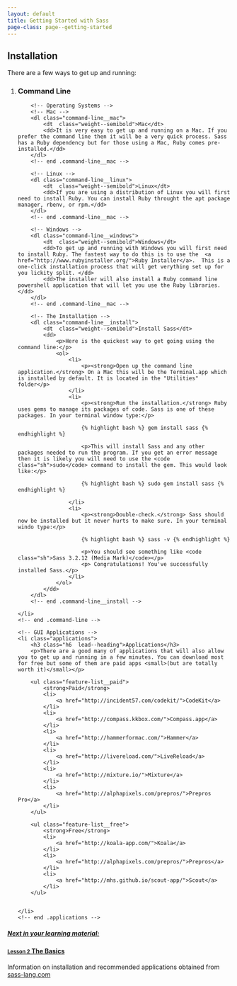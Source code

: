 ```yaml
---
layout: default
title: Getting Started with Sass
page-class: page--getting-started
---
```


## Installation

<p class="strong">
	There are a few ways to get up and running:
</p>

<ol  class="bolded--numbers">
	<!-- Command Line -->
	<li class="command-line">
		<h3 class="h6  lead--heading">Command Line</h3>
		
		<!-- Operating Systems -->
		<!-- Mac -->
		<dl class="command-line__mac">
			<dt  class="weight--semibold">Mac</dt>
			<dd>It is very easy to get up and running on a Mac. If you prefer the command line then it will be a very quick process. Sass has a Ruby dependency but for those using a Mac, Ruby comes pre-installed.</dd>
		</dl>
		<!-- end .command-line__mac -->
		
		<!-- Linux -->
		<dl class="command-line__linux">
			<dt  class="weight--semibold">Linux</dt>
			<dd>If you are using a distribution of Linux you will first need to install Ruby. You can install Ruby throught the apt package manager, rbenv, or rpm.</dd>
		</dl>
		<!-- end .command-line__mac -->
		
		<!-- Windows -->
		<dl class="command-line__windows">
			<dt  class="weight--semibold">Windows</dt>
			<dd>To get up and running with Windows you will first need to install Ruby. The fastest way to do this is to use the  <a href="http://www.rubyinstaller.org/">Ruby Installer</a>.  This is a one-click installation process that will get verything set up for you lickity split. </dd>
			<dd>The installer will also install a Ruby command line powershell application that will let you use the Ruby libraries.</dd>
		</dl>
		<!-- end .command-line__mac -->
		
		<!-- The Installation -->
		<dl class="command-line__install">
			<dt  class="weight--semibold">Install Sass</dt>
			<dd>
				<p>Here is the quickest way to get going using the command line:</p>
				<ol>
					<li>
						<p><strong>Open up the command line application.</strong> On a Mac this will be the Terminal.app which is installed by default. It is located in the "Utilities" folder</p>
					</li>
					<li>
						<p><strong>Run the installation.</strong> Ruby uses gems to manage its packages of code. Sass is one of these packages. In your terminal window type:</p>
						
						{% highlight bash %} gem install sass {% endhighlight %}
						
						<p>This will install Sass and any other packages needed to run the program. If you get an error message then it is likely you will need to use the <code  class="sh">sudo</code> command to install the gem. This would look like:</p>
						
						{% highlight bash %} sudo gem install sass {% endhighlight %}
						
					</li>
					<li>
						<p><strong>Double-check.</strong> Sass should now be installed but it never hurts to make sure. In your terminal windo type:</p>
						
						{% highlight bash %} sass -v {% endhighlight %}
						
						<p>You should see something like <code class="sh">Sass 3.2.12 (Media Mark)</code></p>
						<p> Congratulations! You've successfully installed Sass.</p>								
					</li>
				</ol>
			</dd>
		</dl>
		<!-- end .command-line__install -->
		
	</li>
	<!-- end .command-line -->
	
	<!-- GUI Applications -->
	<li class="applications">
		<h3 class="h6  lead--heading">Applications</h3>
		<p>There are a good many of applications that will also allow you to get up and running in a few minutes. You can download most for free but some of them are paid apps <small>(but are totally worth it)</small></p>
		
		<ul class="feature-list__paid">
			<strong>Paid</strong>
			<li>
				<a href="http://incident57.com/codekit/">CodeKit</a>
			</li>
			<li>
				<a href="http://compass.kkbox.com/">Compass.app</a>
			</li>
			<li>
				<a href="http://hammerformac.com/">Hammer</a>
			</li>
			<li>
				<a href="http://livereload.com/">LiveReload</a>
			</li>
			<li>
				<a href="http://mixture.io/">Mixture</a>
			</li>
			<li>
				<a href="http://alphapixels.com/prepros/">Prepros Pro</a>
			</li>
		</ul>
			
		<ul class="feature-list__free">
			<strong>Free</strong>
			<li>
				<a href="http://koala-app.com/">Koala</a>
			</li>
			<li>
				<a href="http://alphapixels.com/prepros/">Prepros</a>
			</li>
			<li>
				<a href="http://mhs.github.io/scout-app/">Scout</a>
			</li>
		</ul>
		
		
	</li>
	<!-- end .applications -->
</ol>

<div class="next-lesson">
	<a href="/sass-basics/">
		<h5>Next in your learning material: </h5>
		<h4>
			<small>Lesson 2</small>
			The Basics
		</h4>
	</a>
</div>

<aside class="credit">
	<p>Information on installation and recommended applications obtained from <a href="http://sass-lang.com/">sass-lang.com</a></p>
</aside>

